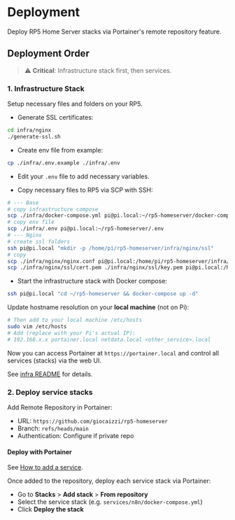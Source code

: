 # Deployment

Deploy RP5 Home Server stacks via Portainer's remote repository feature.

## Deployment Order

> ⚠️ **Critical**: Infrastructure stack first, then services.

### 1. Infrastructure Stack

Setup necessary files and folders on your RP5.

- Generate SSL certificates:

```bash
cd infra/nginx
./generate-ssl.sh
```

- Create env file from example:

```bash
cp ./infra/.env.example ./infra/.env
```

- Edit your `.env` file to add necessary variables.

- Copy necessary files to RP5 via SCP with SSH:

```bash
# --- Base
# copy infrastructure compose
scp ./infra/docker-compose.yml pi@pi.local:~/rp5-homeserver/docker-compose.yml
# copy env file
scp ./infra/.env pi@pi.local:~/rp5-homeserver/.env
# --- Nginx
# create ssl folders
ssh pi@pi.local "mkdir -p /home/pi/rp5-homeserver/infra/nginx/ssl"
# copy
scp ./infra/nginx/nginx.conf pi@pi.local:/home/pi/rp5-homeserver/infra/nginx/nginx.conf
scp ./infra/nginx/ssl/cert.pem ./infra/nginx/ssl/key.pem pi@pi.local:/home/pi/rp5-homeserver/infra/nginx/ssl/
```

- Start the infrastructure stack with Docker compose:

```bash
ssh pi@pi.local "cd ~/rp5-homeserver && docker-compose up -d"
```

Update hostname resolution on your **local machine** (not on Pi):

```bash
# Then add to your local machine /etc/hosts
sudo vim /etc/hosts
# Add (replace with your Pi's actual IP):
# 192.168.x.x portainer.local netdata.local <other_service>.local
```

Now you can access Portainer at `https://portainer.local` and control all services (stacks) via the web UI.

See [infra README](../infra/README.md) for details.

### 2. Deploy service stacks

Add Remote Repository in Portainer:
- URL: `https://github.com/giocaizzi/rp5-homeserver`
- Branch: `refs/heads/main`
- Authentication: Configure if private repo

#### Deploy with Portainer

See [How to add a service](./services.md).

Once added to the repository, deploy each service stack via Portainer:
- Go to **Stacks** > **Add stack** > **From repository**
- Select the service stack (e.g. `services/n8n/docker-compose.yml`)
- Click **Deploy the stack**